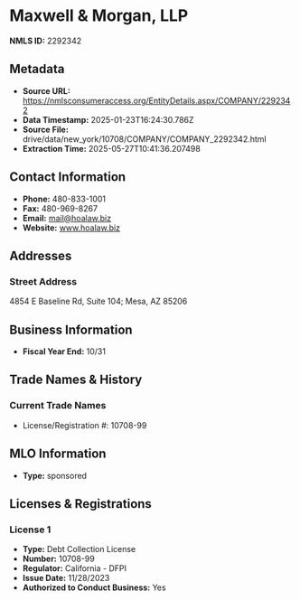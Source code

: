 # Maxwell & Morgan, LLP

**NMLS ID:** 2292342

## Metadata
- **Source URL:** https://nmlsconsumeraccess.org/EntityDetails.aspx/COMPANY/2292342
- **Data Timestamp:** 2025-01-23T16:24:30.786Z
- **Source File:** drive/data/new_york/10708/COMPANY/COMPANY_2292342.html
- **Extraction Time:** 2025-05-27T10:41:36.207498

## Contact Information
- **Phone:** 480-833-1001
- **Fax:** 480-969-8267
- **Email:** mail@hoalaw.biz
- **Website:** www.hoalaw.biz

## Addresses
### Street Address
4854 E Baseline Rd, Suite 104; Mesa, AZ 85206

## Business Information
- **Fiscal Year End:** 10/31

## Trade Names & History
### Current Trade Names
- License/Registration #: 10708-99

## MLO Information
- **Type:** sponsored

## Licenses & Registrations

### License 1
- **Type:** Debt Collection License
- **Number:** 10708-99
- **Regulator:** California - DFPI
- **Issue Date:** 11/28/2023
- **Authorized to Conduct Business:** Yes
